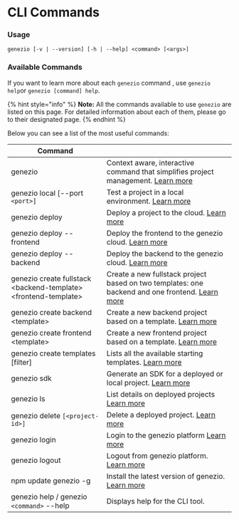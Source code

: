 # CLI Commands

### Usage

```
genezio [-v | --version] [-h | --help] <command> [<args>]
```

### Available Commands

If you want to learn more about each `genezio` command , use `genezio help`or `genezio [command] help`.

{% hint style="info" %}
**Note:** All the commands available to use `genezio` are listed on this page. For detailed information about each of them, please go to their designated page.
{% endhint %}

Below you can see a list of the most useful commands:

| Command                                                           |                                                                                                                                              |
| ----------------------------------------------------------------- | -------------------------------------------------------------------------------------------------------------------------------------------- |
| genezio                                                           | Context aware, interactive command that simplifies project management. [Learn more](genezio.md)                                              |
| genezio local \[--port `<port>]`                                  | Test a project in a local environment. [Learn more](https://docs.genez.io/genezio-documentation/cli-tool/cli-commands/local)                 |
| genezio deploy                                                    | Deploy a project to the cloud. [Learn more](https://docs.genez.io/genezio-documentation/cli-tool/cli-commands/deploy)                        |
| genezio deploy --frontend                                         | Deploy the frontend to the genezio cloud. [Learn more](https://docs.genez.io/genezio-documentation/cli-tool/cli-commands/deploy)             |
| genezio deploy --backend                                          | Deploy the backend to the genezio cloud. [Learn more](https://docs.genez.io/genezio-documentation/cli-tool/cli-commands/deploy)              |
| genezio create fullstack \<backend-template> \<frontend-template> | Create a new fullstack project based on two templates: one backend and one frontend. [Learn more](genezio-create.md)                         |
| genezio create backend \<template>                                | Create a new backend project based on a template. [Learn more](genezio-create.md)                                                            |
| genezio create frontend \<template>                               | Create a new frontend project based on a template. [Learn more](genezio-create.md)                                                           |
| genezio create templates \[filter]                                | Lists all the available starting templates. [Learn more](genezio-create.md)                                                                  |
| genezio sdk                                                       | Generate an SDK for a deployed or local project. [Learn more](https://docs.genez.io/genezio-documentation/cli-tool/cli-commands/generatesdk) |
| genezio ls                                                        | List details on deployed projects [Learn more](https://docs.genez.io/genezio-documentation/cli-tool/cli-commands/ls)                         |
| genezio delete `[<project-id>]`                                   | Delete a deployed project. [Learn more](https://docs.genez.io/genezio-documentation/cli-tool/cli-commands/delete)                            |
| genezio login                                                     | Login to the genezio platform  [Learn more](https://docs.genez.io/genezio-documentation/cli-tool/cli-commands/login)                         |
| genezio logout                                                    | Logout from genezio platform. [Learn more](https://docs.genez.io/genezio-documentation/cli-tool/cli-commands/logout)                         |
| npm update genezio -g                                             | Install the latest version of genezio. [Learn more](../update.md)                                                                            |
| genezio help / genezio `<command>` --help                         | Displays help for the CLI tool.                                                                                                              |
